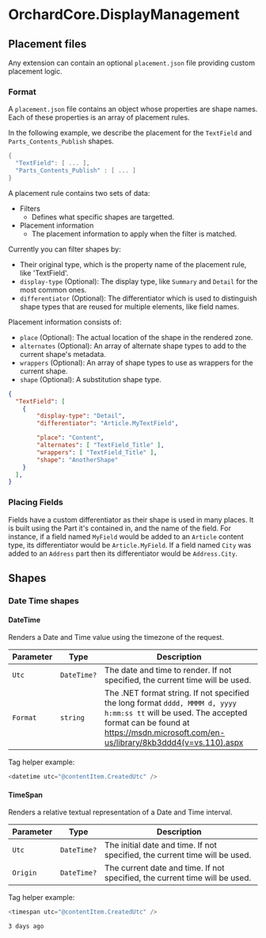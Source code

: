 # OrchardCore.DisplayManagement

## Placement files

Any extension can contain an optional `placement.json` file providing custom placement logic.

### Format

A `placement.json` file contains an object whose properties are shape names. Each of these properties is an array of 
placement rules.

In the following example, we describe the placement for the `TextField` and `Parts_Contents_Publish` shapes.

```csharp
{
  "TextField": [ ... ],
  "Parts_Contents_Publish" : [ ... ]
}
```

A placement rule contains two sets of data:

- Filters
  - Defines what specific shapes are targetted.
- Placement information
  - The placement information to apply when the filter is matched.

Currently you can filter shapes by:

- Their original type, which is the property name of the placement rule, like 'TextField'.
- `display-type` (Optional): The display type, like `Summary` and `Detail` for the most common ones.
- `differentiator` (Optional): The differentiator which is used to distinguish shape types that are reused for multiple elements, like field names.

Placement information consists of:

- `place` (Optional): The actual location of the shape in the rendered zone.
- `alternates` (Optional): An array of alternate shape types to add to the current shape's metadata.
- `wrappers` (Optional): An array of shape types to use as wrappers for the current shape.
- `shape` (Optional): A substitution shape type.


```json
{
  "TextField": [ 
    {
		"display-type": "Detail",
		"differentiator": "Article.MyTextField",

		"place": "Content",
		"alternates": [ "TextField_Title" ],
		"wrappers": [ "TextField_Title" ],
		"shape": "AnotherShape"
	}
  ],
}
```

### Placing Fields

Fields have a custom differentiator as their shape is used in many places. It is built using the Part it's contained
in, and the name of the field. For instance, if a field named `MyField` would be added to an `Article` content type,
its differentiator would be `Article.MyField`. If a field named `City` was added to an `Address` part then its differentiator would
be `Address.City`.

## Shapes

### Date Time shapes

#### DateTime

Renders a Date and Time value using the timezone of the request.

| Parameter | Type | Description |
| --------- | ---- |------------ |
| `Utc` | `DateTime?` | The date and time to render. If not specified, the current time will be used. |
| `Format` | `string` | The .NET format string. If not specified the long format `dddd, MMMM d, yyyy h:mm:ss tt` will be used. The accepted format can be found at <https://msdn.microsoft.com/en-us/library/8kb3ddd4(v=vs.110).aspx> |

Tag helper example:

```csharp
<datetime utc="@contentItem.CreatedUtc" />
```

#### TimeSpan

Renders a relative textual representation of a Date and Time interval.

| Parameter | Type | Description |
| --------- | ---- |------------ |
| `Utc` | `DateTime?` | The initial date and time. If not specified, the current time will be used. |
| `Origin` | `DateTime?` | The current date and time. If not specified, the current time will be used. |

Tag helper example:

```csharp
<timespan utc="@contentItem.CreatedUtc" />
```

```
3 days ago
```